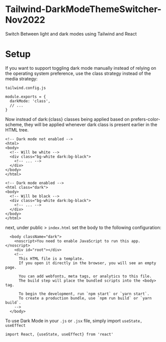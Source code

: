 # Tailwind-DarkModeThemeSwitcher-Nov2022
Switch Between light and dark modes using Tailwind and React

# Setup 

If you want to support toggling dark mode manually instead of relying on the operating system preference, use the class strategy instead of the media strategy:

```tailwind.config.js```
```
module.exports = {
  darkMode: 'class',
  // ...
}
```
Now instead of dark:{class} classes being applied based on prefers-color-scheme, they will be applied whenever dark class is present earlier in the HTML tree.
```
<!-- Dark mode not enabled -->
<html>
<body>
  <!-- Will be white -->
  <div class="bg-white dark:bg-black">
    <!-- ... -->
  </div>
</body>
</html>

<!-- Dark mode enabled -->
<html class="dark">
<body>
  <!-- Will be black -->
  <div class="bg-white dark:bg-black">
    <!-- ... -->
  </div>
</body>
</html>
```
next, under public > ```index.html``` set the body to the following configuration:
```
  <body className="dark">
    <noscript>You need to enable JavaScript to run this app.</noscript>
    <div id="root"></div>
    <!--
      This HTML file is a template.
      If you open it directly in the browser, you will see an empty page.

      You can add webfonts, meta tags, or analytics to this file.
      The build step will place the bundled scripts into the <body> tag.

      To begin the development, run `npm start` or `yarn start`.
      To create a production bundle, use `npm run build` or `yarn build`.
    -->
  </body>
```
To use Dark Mode in your ```.js``` or ```.jsx``` file, simply import ```useState, useEffect```
```
import React, {useState, useEffect} from 'react'
```

